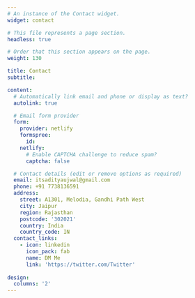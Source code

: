 ```yaml
---
# An instance of the Contact widget.
widget: contact

# This file represents a page section.
headless: true

# Order that this section appears on the page.
weight: 130

title: Contact
subtitle:

content:
  # Automatically link email and phone or display as text?
  autolink: true

  # Email form provider
  form:
    provider: netlify
    formspree:
      id:
    netlify:
      # Enable CAPTCHA challenge to reduce spam?
      captcha: false

  # Contact details (edit or remove options as required)
  email: itsadityaujwal@gmail.com
  phone: +91 7738136591
  address:
    street: A1301, Melodia, Gandhi Path West
    city: Jaipur
    region: Rajasthan
    postcode: '302021'
    country: India
    country_code: IN
  contact_links:
    - icon: linkedin
      icon_pack: fab
      name: DM Me
      link: 'https://twitter.com/Twitter'
    
design:
  columns: '2'
---
```

